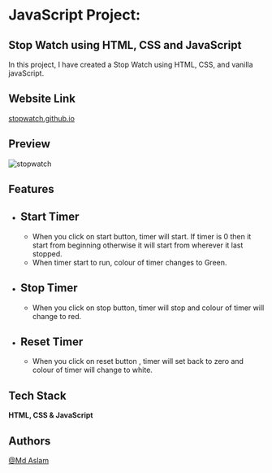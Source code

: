 # JavaScript Project:
## Stop Watch using HTML, CSS and JavaScript
In this project, I have created a Stop Watch using HTML, CSS, and vanilla javaScript.



## Website Link

[stopwatch.github.io](https://therapidcoder.github.io/stopwatch.github.io/)

## Preview
![stopwatch](https://user-images.githubusercontent.com/97596113/193596711-78e73ded-c0f6-4bc8-a3bc-b758afaaff78.png)


## Features

+ Start Timer
    -  
    - When you click on start button, timer will start. If timer is 0 then it start from beginning otherwise it will start from wherever it last stopped.
    - When timer start to run, colour of timer changes to Green.
+ Stop Timer
    -
    - When you click on stop button, timer will stop and colour of timer will change to red.

+ Reset Timer
    -
    - When you click on reset button , timer will set back to zero and colour of timer will change to white.
    
## Tech Stack

**HTML, CSS & JavaScript**

## Authors

 [@Md Aslam](https://github.com/TheRapidCoder/stopwatch.github.io)




